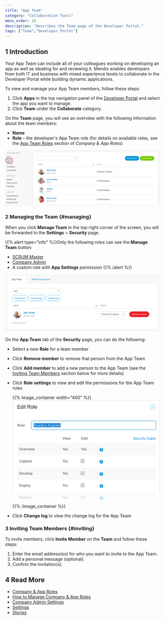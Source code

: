 ```yaml
---
title: "App Team"
category: "Collaboration Tools"
menu_order: 20
description: "Describes the Team page of the Developer Portal."
tags: ["Team","Developer Portal"]
---
```


## 1 Introduction

Your App Team can include all of your colleagues working on developing an app as well as ideating for and reviewing it. Mendix enables developers from both IT and business with mixed experience levels to collaborate in the Developer Portal while building dynamic applications.

To view and manage your App Team members, follow these steps:

1. Click **Apps** in the top navigation panel of the [Developer Portal](http://home.mendix.com) and select the app you want to manage.
2. Click **Team** under the **Collaborate** category.

On the **Team** page, you will see an overview with the following information about the team members:

* **Name**
* **Role** – the developer's App Team role (for details on available roles, see the [App Team Roles](../company-app-roles/index#app-team-roles) section of *Company & App Roles*)

![](attachments/team.png)

### 2 Managing the Team {#managing}

When you click **Manage Team** in the top-right corner of the screen, you will be forwarded to the **Settings** > **Security** page. 

{{% alert type="info" %}}Only the following roles can see the **Manage Team** button:<br />
* [SCRUM Master](../company-app-roles/index#app-team-roles)<br />
* [Company Admin](../company-app-roles/#company-admin)<br />
* A custom role with **App Settings** permission
{{% /alert %}}

![](attachments/team-security.png)

On the  **App Team** tab of the **Security** page, you can do the following:

* Select a new **Role** for a team member
* Click **Remove member** to remove that person from the App Team
* Click **Add member** to add a new person to the App Team (see the [Inviting Team Members](#inviting) section below for more details)
*  Click **Role settings** to view and edit the permissions for the App Team roles

	{{% image_container width="400" %}}![](attachments/role-settings.png)
	{{% /image_container %}}

* Click **Change log** to view the change log for the App Team


### 3 Inviting Team Members {#inviting}

To invite members, click **Invite Member** on the **Team** and follow these steps:

1. Enter the email address(es) for who you want to invite to the App Team.
2. Add a personal message (optional).
3. Confirm the invitation(s).

## 4 Read More

* [Company & App Roles](/developerportal/company-app-roles/index)
* [How to Manage Company & App Roles](/developerportal/company-app-roles/manage-roles)
* [Company Admin Settings](/developerportal/company-app-roles/companyadmin-settings)
* [Settings](/developerportal/settings)
* [Stories](stories)
